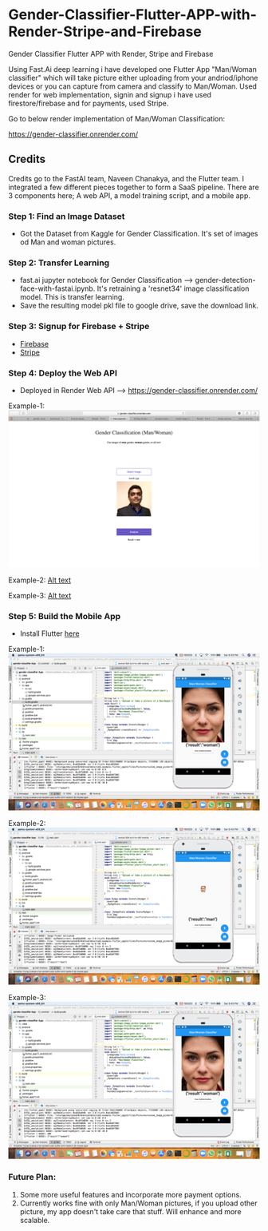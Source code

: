 # Gender-Classifier-Flutter-APP-with-Render-Stripe-and-Firebase
Gender Classifier Flutter APP with Render, Stripe and Firebase

Using Fast.Ai deep learning i have developed one Flutter App "Man/Woman classifier" which will take picture either uploading from your andriod/iphone devices or you can capture from camera and classify to Man/Woman. Used render for web implementation, signin and signup i have used firestore/firebase and for payments, used Stripe.

Go to below render implementation of Man/Woman Classification:

https://gender-classifier.onrender.com/

## Credits

Credits go to the FastAI team, Naveen Chanakya, and the Flutter team. I integrated a few different pieces together to form a SaaS pipeline. There are 3 components here; A web API, a model training script, and a mobile app. 

### Step 1: Find an Image Dataset

- Got the Dataset from Kaggle for Gender Classification. It's set of images od Man and woman pictures.

### Step 2: Transfer Learning

- fast.ai jupyter notebook for Gender Classification --> gender-detection-face-with-fastai.ipynb.
  It's retraining a 'resnet34' image classification model. This is transfer learning.
- Save the resulting model pkl file to google drive, save the download link.

### Step 3: Signup for Firebase + Stripe
- [Firebase](http://firebase.com)
- [Stripe](https://stripe.com)

### Step 4: Deploy the Web API 

- Deployed in Render Web API --> https://gender-classifier.onrender.com/

Example-1:
![Alt text](/Output/screenshots/render_1.png?raw=true "Optional Title")

Example-2:
[Alt text](/Output/screenshots/render_2.png?raw=true "Optional Title")

Example-3:
[Alt text](/Output/screenshots/render_3.png?raw=true "Optional Title")



### Step 5: Build the Mobile App

- Install Flutter [here](https://flutter.dev/docs/get-started/install) 

Example-1:
![Alt text](/Output/screenshots/flutter_1.png?raw=true "Optional Title")

Example-2:
![Alt text](/Output/screenshots/flutter_2.png?raw=true "Optional Title")

Example-3:
![Alt text](/Output/screenshots/flutter_1.png?raw=true "Optional Title")



### Future Plan:

1. Some more useful features and incorporate more payment options.
2. Currently works fine with only Man/Woman pictures, if you upload other picture, my app doesn't take care that stuff. Will enhance and more scalable.
